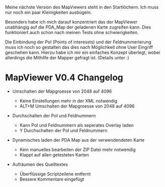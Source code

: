 Meine nächste Version des MapViewers steht in den Startlöchern.
Ich muss nur noch ein paar Kleinigkeiten ausbügeln.

Besonders habe ich mich darauf konzentriert das der MapViewer unabhängig auf die PDA_Map der geladenen Karte zugreifen kann.
Dies funktioniert auch schon nach meinen Tests ohne schwierigkeiten.

Die Einbindung der PoI (Points of interessts) und der Feldnummerierung muss ich noch so gestalten das dies nach Möglichkeit ohne User Eingriff geschehen kann. Hierzu habe ich mir ein einfaches Konzept überlegt, wobei allerdings die Mithilfe der Mapper gefragt ist. (Details unter :)

MapViewer V0.4 Changelog
========================
  + Umschalten der Mapgroesse von 2048 auf 4096
	- Keine Einstellungen mehr in der XML notwendig
	+ ALT+M Umschalten der Mapgroesse von 2048 auf 4096

  + Durchschalten der PoI und Feldnummern
	+ Kann PoI und Feldnummern als seperates Overlay laden
    + Y Durchschalten der PoI und Feldnummern

  + Dynamisches laden der PDA Map aus der verwendendeten Karte
    - Kein manuelles bearbeiten der ZIP Datei mehr notwendig
	- Klappt auf allen getesteten Karten
	
  + Aufräumen des Quelltextes
    - Überflüssige Scriptzeilene entfernt
	- Bessere Kommentare eingefügt